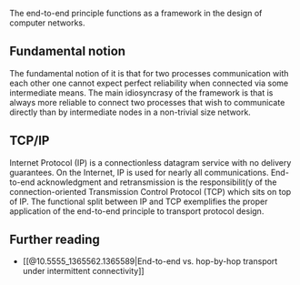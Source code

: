 The end-to-end principle functions as a framework in the design of computer networks.

## Fundamental notion 

The fundamental notion of it is that for two processes communication with each other one cannot expect perfect reliability when connected via some intermediate means. The main idiosyncrasy of the framework is that is always more reliable to connect two processes that wish to communicate directly than by intermediate nodes in a non-trivial size network.

## TCP/IP
Internet Protocol (IP) is a connectionless datagram service with no delivery guarantees. On the Internet, IP is used for nearly all communications. End-to-end acknowledgment and retransmission is the responsibilit(y of the connection-oriented Transmission Control Protocol (TCP) which sits on top of IP. The functional split between IP and TCP exemplifies the proper application of the end-to-end principle to transport protocol design.


## Further reading
- [[@10.5555_1365562.1365589|End-to-end vs. hop-by-hop transport under intermittent connectivity]]